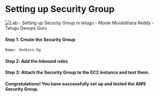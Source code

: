 # Setting up Security Group
![Lab - Setting up Security Group in telugu - Moole Muralidhara Reddy - Telugu Devops Guru](https://github.com/telugudevopsguru/AWS-Networking-5-Days-Practical-Live-Workshop/blob/46f458603b85d8346bf337c88f6dc6dadac59d1e/Day%201-%20%20AWS%20VPC%20Overview/Images/Lab%20-%20Setting%20up%20Security%20Group%20in%20telugu%20-%20Moole%20Muralidhara%20Reddy%20-%20Telugu%20Devops%20Guru.png)

#### Step 1: Create the Security Group
```xml
Name: Jenkins-Sg
```
#### Step 2: Add the Inbound rules
#### Step 3: Attach the Security Group to the EC2 instance and test them.
####  Congratulations! You have successfully set up and tested the AWS Security Group.
